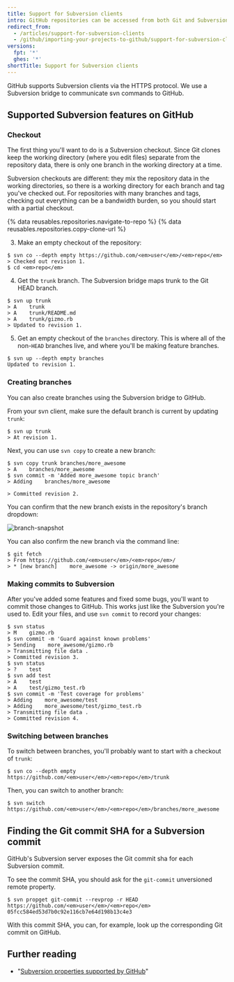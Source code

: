 ```yaml
---
title: Support for Subversion clients
intro: GitHub repositories can be accessed from both Git and Subversion (SVN) clients. This article covers using a Subversion client on GitHub and some common problems that you might run into.
redirect_from:
  - /articles/support-for-subversion-clients
  - /github/importing-your-projects-to-github/support-for-subversion-clients
versions:
  fpt: '*'
  ghes: '*'
shortTitle: Support for Subversion clients
---
```

GitHub supports Subversion clients via the HTTPS protocol. We use a Subversion bridge to communicate svn commands to GitHub.

## Supported Subversion features on GitHub

### Checkout

The first thing you'll want to do is a Subversion checkout.  Since Git clones keep the working directory (where you edit files) separate from the repository data, there is only one branch in the working directory at a time.

Subversion checkouts are different: they mix the repository data in the working directories, so there is a working directory for each branch and tag you've checked out.  For repositories with many branches and tags, checking out everything can be a bandwidth burden, so you should start with a partial checkout.

{% data reusables.repositories.navigate-to-repo %}
{% data reusables.repositories.copy-clone-url %}

3. Make an empty checkout of the repository:
  ```shell
  $ svn co --depth empty https://github.com/<em>user</em>/<em>repo</em>
  > Checked out revision 1.
  $ cd <em>repo</em>
  ```

4. Get the `trunk` branch. The Subversion bridge maps trunk to the Git HEAD branch.
  ```shell
  $ svn up trunk
  > A    trunk
  > A    trunk/README.md
  > A    trunk/gizmo.rb
  > Updated to revision 1.
  ```

5. Get an empty checkout of the `branches` directory.  This is where all of the non-`HEAD` branches live, and where you'll be making feature branches.
  ```shell
  $ svn up --depth empty branches
  Updated to revision 1.
  ```

### Creating branches

You can also create branches using the Subversion bridge to GitHub.

From your svn client, make sure the default branch is current by updating `trunk`:
```shell
$ svn up trunk
> At revision 1.
```

Next, you can use `svn copy` to create a new branch:
```shell
$ svn copy trunk branches/more_awesome
> A    branches/more_awesome
$ svn commit -m 'Added more_awesome topic branch'
> Adding    branches/more_awesome

> Committed revision 2.
```

You can confirm that the new branch exists in the repository's branch dropdown:

![branch-snapshot](/assets/images/help/branch/svnflow-branch-snapshot.png)

You can also confirm the new branch via the command line:

```shell
$ git fetch
> From https://github.com/<em>user</em>/<em>repo</em>/
> * [new branch]    more_awesome -> origin/more_awesome
```

### Making commits to Subversion

After you've added some features and fixed some bugs, you'll want to commit those
changes to GitHub. This works just like the Subversion you're used to. Edit your files, and use `svn commit` to record your changes:

```shell
$ svn status
> M    gizmo.rb
$ svn commit -m 'Guard against known problems'
> Sending    more_awesome/gizmo.rb
> Transmitting file data .
> Committed revision 3.
$ svn status
> ?    test
$ svn add test
> A    test
> A    test/gizmo_test.rb
$ svn commit -m 'Test coverage for problems'
> Adding    more_awesome/test
> Adding    more_awesome/test/gizmo_test.rb
> Transmitting file data .
> Committed revision 4.
```

### Switching between branches

To switch between branches, you'll probably want to start with a checkout of `trunk`:

```shell
$ svn co --depth empty https://github.com/<em>user</em>/<em>repo</em>/trunk
```

Then, you can switch to another branch:

```shell
$ svn switch https://github.com/<em>user</em>/<em>repo</em>/branches/more_awesome
```

## Finding the Git commit SHA for a Subversion commit

GitHub's Subversion server exposes the Git commit sha for each Subversion commit.

To see the commit SHA, you should ask for the `git-commit` unversioned remote property.

```shell
$ svn propget git-commit --revprop -r HEAD https://github.com/<em>user</em>/<em>repo</em>
05fcc584ed53d7b0c92e116cb7e64d198b13c4e3
```

With this commit SHA, you can, for example, look up the corresponding Git commit on GitHub.

## Further reading

* "[Subversion properties supported by GitHub](/articles/subversion-properties-supported-by-github)"
